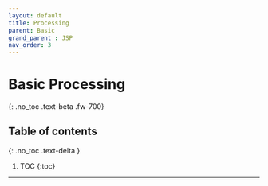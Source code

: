 ```yaml
---
layout: default
title: Processing
parent: Basic
grand_parent : JSP
nav_order: 3
---
```


# Basic Processing
{: .no_toc .text-beta .fw-700}

## Table of contents
{: .no_toc .text-delta }

1. TOC
{:toc}

---
